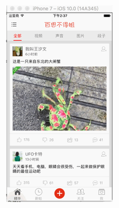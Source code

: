 
 ![image](https://github.com/pengshengsongcode/Project-Amusement/blob/master/PSS%20-%20%E9%A1%B9%E7%9B%AE%20-%20%E7%99%BE%E6%80%9D%E4%B8%8D%E5%BE%97%E5%A7%90/%E7%99%BE%E6%80%9D%E4%B8%8D%E5%BE%97%E5%A7%90.gif)
